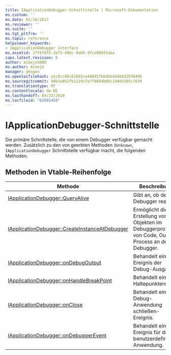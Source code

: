 ```yaml
---
title: IApplicationDebugger-Schnittstelle | Microsoft-Dokumentation
ms.custom: ''
ms.date: 01/18/2017
ms.reviewer: ''
ms.suite: ''
ms.tgt_pltfrm: ''
ms.topic: reference
helpviewer_keywords:
- IApplicationDebugger interface
ms.assetid: 27f6f8f5-2bf3-49bc-8abb-dfca98935aba
caps.latest.revision: 8
author: mikejo5000
ms.author: mikejo
manager: ghogen
ms.openlocfilehash: a1c0cc89c61665ce468457b64bbdd4b5d293649b
ms.sourcegitcommit: 94b3a052fb1229c7e7f8804b09c1d403385c7630
ms.translationtype: MT
ms.contentlocale: de-DE
ms.lasthandoff: 04/23/2019
ms.locfileid: "62991458"
---
```

# <a name="iapplicationdebugger-interface"></a>IApplicationDebugger-Schnittstelle
Die primäre Schnittstelle, die von einem Debugger verfügbar gemacht werden. Zusätzlich zu den von geerbten Methoden `IUnknown`, `IApplicationDebugger` Schnittstelle verfügbar macht, die folgenden Methoden.  
  
## <a name="methods-in-vtable-order"></a>Methoden in Vtable-Reihenfolge  
  
|Methode|Beschreibung|  
|------------|-----------------|  
|[IApplicationDebugger::QueryAlive](../../winscript/reference/iapplicationdebugger-queryalive.md)|Gibt an, ob der Debugger reagiert.|  
|[IApplicationDebugger::CreateInstanceAtDebugger](../../winscript/reference/iapplicationdebugger-createinstanceatdebugger.md)|Ermöglicht die Erstellung von Objekten im Debuggerprozess von Code, Out-of-Process an den Debugger.|  
|[IApplicationDebugger::onDebugOutput](../../winscript/reference/iapplicationdebugger-ondebugoutput.md)|Behandelt ein Ereignis der Debug-Ausgabe.|  
|[IApplicationDebugger::onHandleBreakPoint](../../winscript/reference/iapplicationdebugger-onhandlebreakpoint.md)|Behandelt ein Haltepunktereignis.|  
|[IApplicationDebugger::onClose](../../winscript/reference/iapplicationdebugger-onclose.md)|Behandelt ein Debug-Anwendung schließen-Ereignis.|  
|[IApplicationDebugger::onDebuggerEvent](../../winscript/reference/iapplicationdebugger-ondebuggerevent.md)|Behandelt ein Ereignis für die benutzerdefinierte Anwendung.|